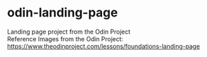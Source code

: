# odin-landing-page
Landing page project from the Odin Project  
Reference Images from the Odin Project:  
https://www.theodinproject.com/lessons/foundations-landing-page